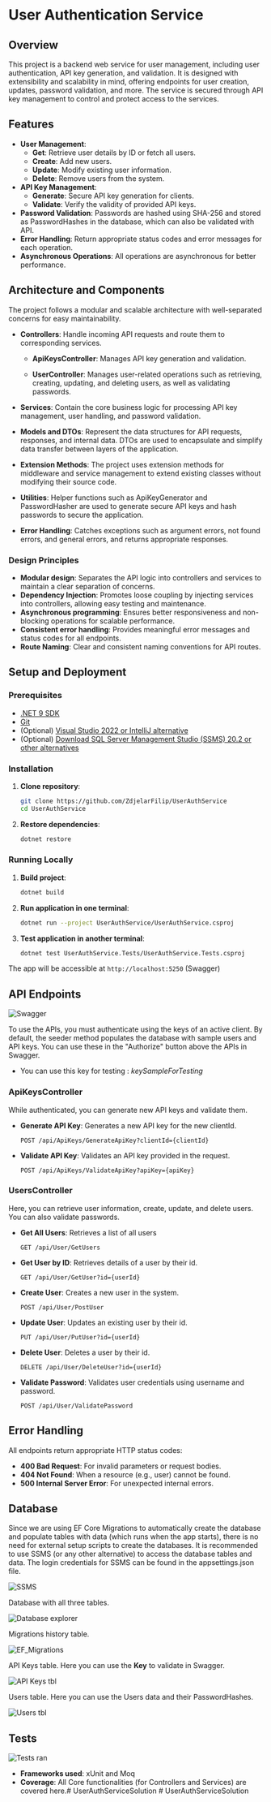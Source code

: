 # User Authentication Service

## Overview

This project is a backend web service for user management, including user authentication, API key generation, and validation. It is designed with extensibility and scalability in mind, offering endpoints for user creation, updates, password validation, and more. The service is secured through API key management to control and protect access to the services.

## Features

- **User Management**: 
  - **Get**: Retrieve user details by ID or fetch all users.
  - **Create**: Add new users.
  - **Update**: Modify existing user information.
  - **Delete**: Remove users from the system.
- **API Key Management**: 
  - **Generate**: Secure API key generation for clients.
  - **Validate**: Verify the validity of provided API keys.
- **Password Validation**: Passwords are hashed using SHA-256 and stored as PasswordHashes in the database, which can also be validated with API.
- **Error Handling**: Return appropriate status codes and error messages for each operation.
- **Asynchronous Operations**: All operations are asynchronous for better performance.

## Architecture and Components

The project follows a modular and scalable architecture with well-separated concerns for easy maintainability.

- **Controllers**: Handle incoming API requests and route them to corresponding services.

  - **ApiKeysController**: Manages API key generation and validation.

  - **UserController**: Manages user-related operations such as retrieving, creating, updating, and deleting users, as well as validating passwords.

- **Services**: Contain the core business logic for processing API key management, user handling, and password validation.

- **Models and DTOs**: Represent the data structures for API requests, responses, and internal data. DTOs are used to encapsulate and simplify data transfer between layers of the application.

- **Extension Methods**: The project uses extension methods for middleware and service management to extend existing classes without modifying their source code. 

- **Utilities**: Helper functions such as ApiKeyGenerator and PasswordHasher are used to generate secure API keys and hash passwords to secure the application.

- **Error Handling**: Catches exceptions such as argument errors, not found errors, and general errors, and returns appropriate responses.

### Design Principles

- **Modular design**: Separates the API logic into controllers and services to maintain a clear separation of concerns.
- **Dependency Injection**: Promotes loose coupling by injecting services into controllers, allowing easy testing and maintenance.
- **Asynchronous programming**: Ensures better responsiveness and non-blocking operations for scalable performance.
- **Consistent error handling**: Provides meaningful error messages and status codes for all endpoints.
- **Route Naming**: Clear and consistent naming conventions for API routes.

## Setup and Deployment

### Prerequisites
- [.NET 9 SDK](https://dotnet.microsoft.com/download/dotnet/9.0)
- [Git](https://git-scm.com/downloads)
- (Optional) [Visual Studio 2022 or IntelliJ alternative](https://visualstudio.microsoft.com/thank-you-downloading-visual-studio/?sku=Community&channel=Release&version=VS2022&source=VSLandingPage&cid=2030&passive=false)
- (Optional) [Download SQL Server Management Studio (SSMS) 20.2 or other alternatives](https://learn.microsoft.com/en-us/ssms/download-sql-server-management-studio-ssms)

### Installation

1. **Clone repository**:
   ```bash
   git clone https://github.com/ZdjelarFilip/UserAuthService
   cd UserAuthService
   ```

2. **Restore dependencies**:
   ```bash
   dotnet restore
   ```

### Running Locally

1. **Build project**:
   ```bash
   dotnet build
   ```

2. **Run application in one terminal**:
   ```bash
   dotnet run --project UserAuthService/UserAuthService.csproj
   ```

3. **Test application in another terminal**:
   ```bash
   dotnet test UserAuthService.Tests/UserAuthService.Tests.csproj
   ```

The app will be accessible at `http://localhost:5250` (Swagger)


## API Endpoints
![Swagger](https://i.imgur.com/2wYUM2z.png)

To use the APIs, you must authenticate using the keys of an active client. By default, the seeder method populates the database with sample users and API keys. You can use these in the "Authorize" button above the APIs in Swagger.
- You can use this key for testing : *keySampleForTesting*

### ApiKeysController

While authenticated, you can generate new API keys and validate them.

- **Generate API Key**: Generates a new API key for the new clientId.

  ```http
  POST /api/ApiKeys/GenerateApiKey?clientId={clientId}
  ```

- **Validate API Key**: Validates an API key provided in the request.
  ```http
  POST /api/ApiKeys/ValidateApiKey?apiKey={apiKey}
  ```


### UsersController

Here, you can retrieve user information, create, update, and delete users. You can also validate passwords.

- **Get All Users**: Retrieves a list of all users
  ```http
  GET /api/User/GetUsers
  ```

- **Get User by ID**: Retrieves details of a user by their id.
  ```http
  GET /api/User/GetUser?id={userId}
  ```

- **Create User**: Creates a new user in the system. 
  ```http
  POST /api/User/PostUser
  ```

- **Update User**: Updates an existing user by their id.
  ```http
  PUT /api/User/PutUser?id={userId}
  ```

- **Delete User**: Deletes a user by their id.
  ```http
  DELETE /api/User/DeleteUser?id={userId}
  ```

- **Validate Password**: Validates user credentials using username and password.
  ```http
  POST /api/User/ValidatePassword
  ```  

## Error Handling
All endpoints return appropriate HTTP status codes:

- **400 Bad Request**: For invalid parameters or request bodies.
- **404 Not Found**: When a resource (e.g., user) cannot be found.
- **500 Internal Server Error**: For unexpected internal errors.

## Database
Since we are using EF Core Migrations to automatically create the database and populate tables with data (which runs when the app starts), there is no need for external setup scripts to create the databases. It is recommended to use SSMS (or any other alternative) to access the database tables and data. The login credentials for SSMS can be found in the appsettings.json file.

![SSMS](https://i.imgur.com/mQwIeIk.png)

Database with all three tables.

![Database explorer](https://i.imgur.com/VeG9E0R.png)

Migrations history table.

![EF_Migrations](https://i.imgur.com/29Xsubj.png)

API Keys table. Here you can use the **Key** to validate in Swagger.

![API Keys tbl](https://i.imgur.com/QUX8w2u.png)

Users table. Here you can use the Users data and their PasswordHashes.

![Users tbl](https://i.imgur.com/PZlPhUD.png)

## Tests
![Tests ran](https://i.imgur.com/okmzYZ4.png)
- **Frameworks used**: xUnit and Moq
- **Coverage**: All Core functionalities (for Controllers and Services) are covered here.#   U s e r A u t h S e r v i c e S o l u t i o n 
 
 #   U s e r A u t h S e r v i c e S o l u t i o n 
 
 